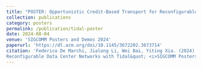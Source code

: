 ```yaml
---
title: "POSTER: Opportunistic Credit-Based Transport for Reconfigurable Data Center Networks with Tidal"
collection: publications
category: posters
permalink: /publication/tidal-poster
date: 2024-08-04
venue: 'SIGCOMM Posters and Demos 2024'
paperurl: 'https://dl.acm.org/doi/10.1145/3672202.3673714'
citation: 'Federico De Marchi, Jialong Li, Wei Bai, Yiting Xia. (2024). &quot;POSTER: Opportunistic Credit-Based Transport for
Reconfigurable Data Center Networks with Tidal&quot; <i>SIGCOMM Posters and Demos 2024</i>.'
---
```

